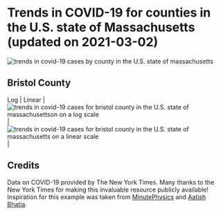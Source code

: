 Trends in COVID-19 for counties in the U.S. state of Massachusetts (updated on 2021-03-02)
==========================================================================================

![trends in covid-19 cases by county in the U.S. state of
massachusetts](./images/ma_county_covid.png)

Bristol County
--------------

Log | Linear |  
![trends in covid-19 cases for bristol county in the U.S. state of
massachusettson on a log scale](./images/bristol_county_covid_log.png) |
![trends in covid-19 cases for bristol county in the U.S. state of
massachusetts on a linear
scale](./images/bristol_county_covid_linear.png) |

Credits
-------

Data on COVID-19 provided by The New York Times. Many thanks to the New
York Times for making this invaluable resource publicly available!
Inspiration for this example was taken from
[MinutePhysics](https://www.youtube.com/watch?v=54XLXg4fYsc) and [Aatish
Bhatia](http://aatishb.com/covidtrends/).
